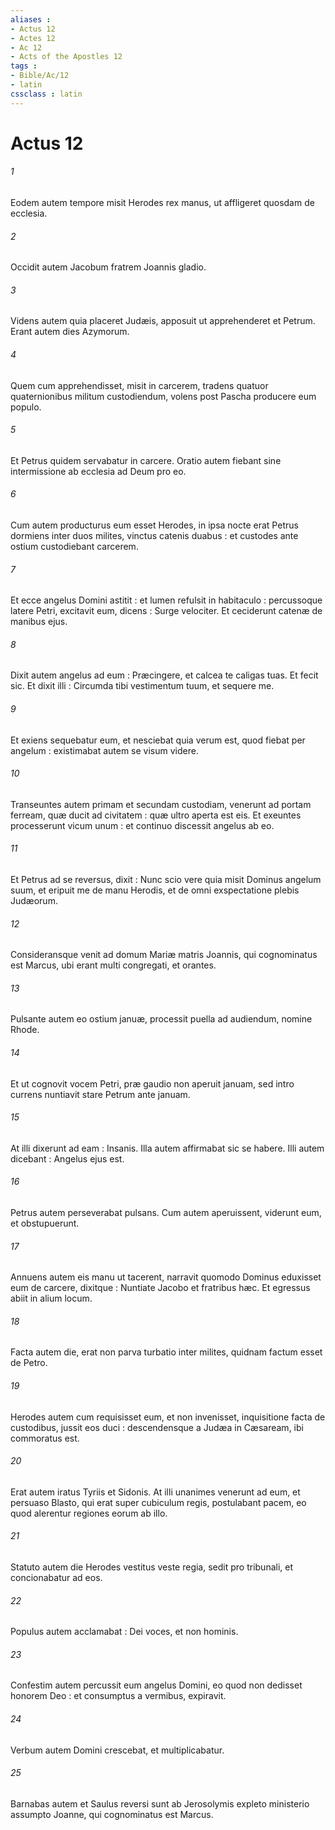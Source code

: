 ```yaml
---
aliases : 
- Actus 12
- Actes 12
- Ac 12
- Acts of the Apostles 12
tags : 
- Bible/Ac/12
- latin
cssclass : latin
---
```


# Actus 12

###### 1
Eodem autem tempore misit Herodes rex manus, ut affligeret quosdam de ecclesia.
###### 2
Occidit autem Jacobum fratrem Joannis gladio.
###### 3
Videns autem quia placeret Judæis, apposuit ut apprehenderet et Petrum. Erant autem dies Azymorum.
###### 4
Quem cum apprehendisset, misit in carcerem, tradens quatuor quaternionibus militum custodiendum, volens post Pascha producere eum populo.
###### 5
Et Petrus quidem servabatur in carcere. Oratio autem fiebant sine intermissione ab ecclesia ad Deum pro eo.
###### 6
Cum autem producturus eum esset Herodes, in ipsa nocte erat Petrus dormiens inter duos milites, vinctus catenis duabus : et custodes ante ostium custodiebant carcerem.
###### 7
Et ecce angelus Domini astitit : et lumen refulsit in habitaculo : percussoque latere Petri, excitavit eum, dicens : Surge velociter. Et ceciderunt catenæ de manibus ejus.
###### 8
Dixit autem angelus ad eum : Præcingere, et calcea te caligas tuas. Et fecit sic. Et dixit illi : Circumda tibi vestimentum tuum, et sequere me.
###### 9
Et exiens sequebatur eum, et nesciebat quia verum est, quod fiebat per angelum : existimabat autem se visum videre.
###### 10
Transeuntes autem primam et secundam custodiam, venerunt ad portam ferream, quæ ducit ad civitatem : quæ ultro aperta est eis. Et exeuntes processerunt vicum unum : et continuo discessit angelus ab eo.
###### 11
Et Petrus ad se reversus, dixit : Nunc scio vere quia misit Dominus angelum suum, et eripuit me de manu Herodis, et de omni exspectatione plebis Judæorum.
###### 12
Consideransque venit ad domum Mariæ matris Joannis, qui cognominatus est Marcus, ubi erant multi congregati, et orantes.
###### 13
Pulsante autem eo ostium januæ, processit puella ad audiendum, nomine Rhode.
###### 14
Et ut cognovit vocem Petri, præ gaudio non aperuit januam, sed intro currens nuntiavit stare Petrum ante januam.
###### 15
At illi dixerunt ad eam : Insanis. Illa autem affirmabat sic se habere. Illi autem dicebant : Angelus ejus est.
###### 16
Petrus autem perseverabat pulsans. Cum autem aperuissent, viderunt eum, et obstupuerunt.
###### 17
Annuens autem eis manu ut tacerent, narravit quomodo Dominus eduxisset eum de carcere, dixitque : Nuntiate Jacobo et fratribus hæc. Et egressus abiit in alium locum.
###### 18
Facta autem die, erat non parva turbatio inter milites, quidnam factum esset de Petro.
###### 19
Herodes autem cum requisisset eum, et non invenisset, inquisitione facta de custodibus, jussit eos duci : descendensque a Judæa in Cæsaream, ibi commoratus est.
###### 20
Erat autem iratus Tyriis et Sidonis. At illi unanimes venerunt ad eum, et persuaso Blasto, qui erat super cubiculum regis, postulabant pacem, eo quod alerentur regiones eorum ab illo.
###### 21
Statuto autem die Herodes vestitus veste regia, sedit pro tribunali, et concionabatur ad eos.
###### 22
Populus autem acclamabat : Dei voces, et non hominis.
###### 23
Confestim autem percussit eum angelus Domini, eo quod non dedisset honorem Deo : et consumptus a vermibus, expiravit.
###### 24
Verbum autem Domini crescebat, et multiplicabatur.
###### 25
Barnabas autem et Saulus reversi sunt ab Jerosolymis expleto ministerio assumpto Joanne, qui cognominatus est Marcus.
